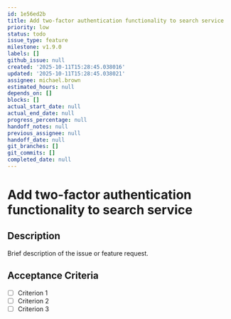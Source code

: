 ```yaml
---
id: 1e56ed2b
title: Add two-factor authentication functionality to search service
priority: low
status: todo
issue_type: feature
milestone: v1.9.0
labels: []
github_issue: null
created: '2025-10-11T15:28:45.038016'
updated: '2025-10-11T15:28:45.038021'
assignee: michael.brown
estimated_hours: null
depends_on: []
blocks: []
actual_start_date: null
actual_end_date: null
progress_percentage: null
handoff_notes: null
previous_assignee: null
handoff_date: null
git_branches: []
git_commits: []
completed_date: null
---
```


# Add two-factor authentication functionality to search service

## Description

Brief description of the issue or feature request.

## Acceptance Criteria

- [ ] Criterion 1
- [ ] Criterion 2
- [ ] Criterion 3